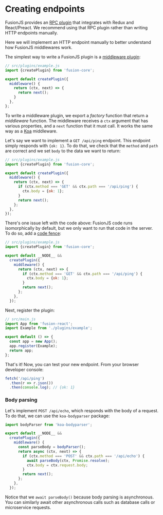 # Creating endpoints

FusionJS provides an [RPC plugin](https://github.com/fusionjs/fusion-plugin-rpc-redux-react) that integrates with Redux and React/Preact. We recommend using that RPC plugin rather than writing HTTP endpoints manually.

Here we will implement an HTTP endpoint manually to better understand how FusionJS middlewares work.

The simplest way to write a FusionJS plugin is a [middleware plugin](https://github.com/fusionjs/fusion-core/blob/master/docs/guides/creating-a-plugin.md#middlewares):

```js
// src/plugins/example.js
import {createPlugin} from 'fusion-core';

export default createPlugin({
  middleware() {
    return (ctx, next) => {
      return next();
    }
  },
};
```

To write a middleware plugin, we export a _factory_ function that return a _middleware_ function. The middleware receives a `ctx` argument that has various properties, and a `next` function that it must call. It works the same way as a [Koa](http://koajs.com) middleware.

Let's say we want to implement a `GET /api/ping` endpoint. This endpoint simply responds with `{ok: 1}`. To do that, we check that the `method` and `path` are correct and we set `body` to the data we want to return:

```js
// src/plugins/example.js
import {createPlugin} from 'fusion-core';

export default createPlugin({
  middleware() {
    return (ctx, next) => {
      if (ctx.method === 'GET' && ctx.path === '/api/ping') {
        ctx.body = {ok: 1};
      }
      return next();
    };
  },
});
```

There's one issue left with the code above: FusionJS code runs isomorphically by default, but we only want to run that code in the server. To do so, add a [code fence](https://github.com/fusionjs/fusion-core/blob/master/docs/guides/universal-code.md):

```js
// src/plugins/example.js
import {createPlugin} from 'fusion-core';

export default __NODE__ &&
  createPlugin({
    middleware() {
      return (ctx, next) => {
        if (ctx.method === 'GET' && ctx.path === '/api/ping') {
          ctx.body = {ok: 1};
        }
        return next();
      };
    },
  });
```

Next, register the plugin:

```js
// src/main.js
import App from 'fusion-react';
import Example from './plugins/example';

export default () => {
  const app = new App();
  app.register(Example);
  return app;
};
```

That's it! Now, you can test your new endpoint. From your browser developer console:

```js
fetch('/api/ping')
  .then(r => r.json())
  .then(console.log); // {ok: 1}
```

### Body parsing

Let's implement `POST /api/echo`, which responds with the body of a request. To do that, we can use the `koa-bodyparser` package:

```js
import bodyParser from 'koa-bodyparser';

export default __NODE__ &&
  createPlugin({
    middleware() {
      const parseBody = bodyParser();
      return async (ctx, next) => {
        if (ctx.method === 'POST' && ctx.path === '/api/echo') {
          await parseBody(ctx, Promise.resolve);
          ctx.body = ctx.request.body;
        }
        return next();
      };
    },
  });
```

Notice that we `await parseBody()` because body parsing is asynchronous. You can similarly await other asynchronous calls such as database calls or microservice requests.
